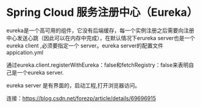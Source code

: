 # Spring Cloud 服务注册中心（Eureka）

eureka是一个高可用的组件，它没有后端缓存，每一个实例注册之后需要向注册中心发送心跳（因此可以在内存中完成），在默认情况下erureka server也是一个eureka client ,必须要指定一个 server。eureka server的配置文件appication.yml

通过eureka.client.registerWithEureka：false和fetchRegistry：false来表明自己是一个eureka server.

eureka server 是有界面的，启动工程,打开浏览器访问。

连接：https://blog.csdn.net/forezp/article/details/69696915